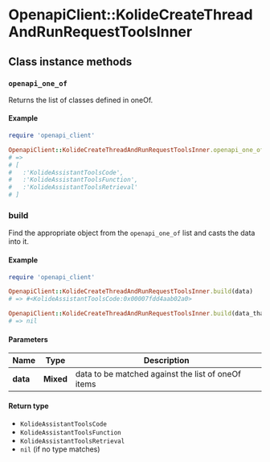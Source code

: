 # OpenapiClient::KolideCreateThreadAndRunRequestToolsInner

## Class instance methods

### `openapi_one_of`

Returns the list of classes defined in oneOf.

#### Example

```ruby
require 'openapi_client'

OpenapiClient::KolideCreateThreadAndRunRequestToolsInner.openapi_one_of
# =>
# [
#   :'KolideAssistantToolsCode',
#   :'KolideAssistantToolsFunction',
#   :'KolideAssistantToolsRetrieval'
# ]
```

### build

Find the appropriate object from the `openapi_one_of` list and casts the data into it.

#### Example

```ruby
require 'openapi_client'

OpenapiClient::KolideCreateThreadAndRunRequestToolsInner.build(data)
# => #<KolideAssistantToolsCode:0x00007fdd4aab02a0>

OpenapiClient::KolideCreateThreadAndRunRequestToolsInner.build(data_that_doesnt_match)
# => nil
```

#### Parameters

| Name | Type | Description |
| ---- | ---- | ----------- |
| **data** | **Mixed** | data to be matched against the list of oneOf items |

#### Return type

- `KolideAssistantToolsCode`
- `KolideAssistantToolsFunction`
- `KolideAssistantToolsRetrieval`
- `nil` (if no type matches)

